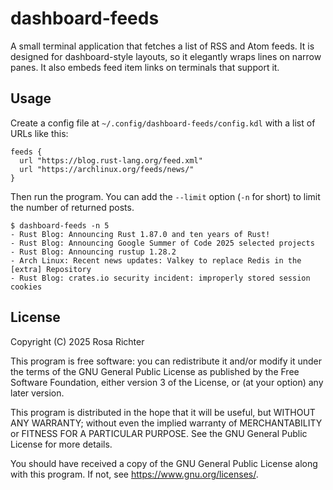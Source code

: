 # dashboard-feeds

A small terminal application that fetches a list of RSS and Atom feeds.
It is designed for dashboard-style layouts, so it elegantly wraps lines on narrow panes.
It also embeds feed item links on terminals that support it.

## Usage

Create a config file at `~/.config/dashboard-feeds/config.kdl` with a list of URLs like this:

```kdl
feeds {
  url "https://blog.rust-lang.org/feed.xml"
  url "https://archlinux.org/feeds/news/"
}
```

Then run the program. You can add the `--limit` option (`-n` for short) to limit the number of returned posts.

```console
$ dashboard-feeds -n 5
- Rust Blog: Announcing Rust 1.87.0 and ten years of Rust!
- Rust Blog: Announcing Google Summer of Code 2025 selected projects
- Rust Blog: Announcing rustup 1.28.2
- Arch Linux: Recent news updates: Valkey to replace Redis in the [extra] Repository
- Rust Blog: crates.io security incident: improperly stored session cookies
```

## License

Copyright (C) 2025 Rosa Richter

This program is free software: you can redistribute it and/or modify
it under the terms of the GNU General Public License as published by
the Free Software Foundation, either version 3 of the License, or
(at your option) any later version.

This program is distributed in the hope that it will be useful,
but WITHOUT ANY WARRANTY; without even the implied warranty of
MERCHANTABILITY or FITNESS FOR A PARTICULAR PURPOSE.  See the
GNU General Public License for more details.

You should have received a copy of the GNU General Public License
along with this program.  If not, see <https://www.gnu.org/licenses/>.
